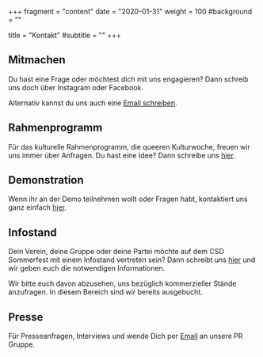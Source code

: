 +++
fragment = "content"
date = "2020-01-31"
weight = 100
#background = ""

title = "Kontakt"
#subtitle = ""
+++
## Mitmachen

Du hast eine Frage oder möchtest dich mit uns engagieren? Dann schreib uns doch über Instagram oder Facebook.

Alternativ kannst du uns auch eine [Email schreiben](projektleitung@csd-wiesbaden.de).

## Rahmenprogramm

Für das kulturelle Rahmenprogramm, die queeren Kulturwoche, freuen wir uns immer über Anfragen. Du hast eine Idee? Dann schreibe uns [hier](kultur@csd-wiesbaden.de).

## Demonstration

Wenn ihr an der Demo teilnehmen wollt oder Fragen habt, kontaktiert uns ganz einfach [hier](demo-parade@csd-wiesbaden.de).

## Infostand

Dein Verein, deine Gruppe oder deine Partei möchte auf dem CSD Sommerfest mit einem Infostand vertreten sein? Dann schreibt uns [hier](info-staende@csd-wiesbaden.de) und wir geben euch die notwendigen Informationen.

Wir bitte euch davon abzusehen, uns bezüglich kommerzieller Stände anzufragen. In diesem Bereich sind wir bereits ausgebucht.

## Presse

Für Presseanfragen, Interviews und wende Dich per [Email](PR@csd-wiesbaden.de) an unsere PR Gruppe.